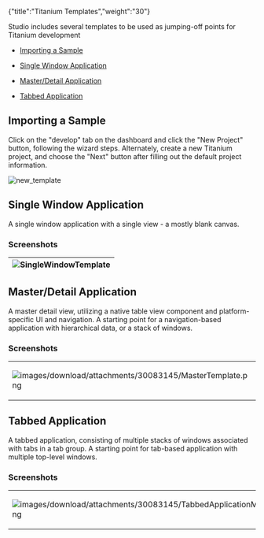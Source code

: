 {"title":"Titanium Templates","weight":"30"}

Studio includes several templates to be used as jumping-off points for Titanium development

* [Importing a Sample](#importing-a-sample)

* [Single Window Application](#single-window-application)

* [Master/Detail Application](#master/detail-application)

* [Tabbed Application](#tabbed-application)

## Importing a Sample

Click on the "develop" tab on the dashboard and click the "New Project" button, following the wizard steps. Alternately, create a new Titanium project, and choose the "Next" button after filling out the default project information.

![new_template](/Images/appc/download/attachments/30083145/new_template.png)

## Single Window Application

A single window application with a single view - a mostly blank canvas.

### Screenshots

| ![SingleWindowTemplate](/Images/appc/download/attachments/30083145/SingleWindowTemplate.png) |
| --- |

## Master/Detail Application

A master detail view, utilizing a native table view component and platform-specific UI and navigation. A starting point for a navigation-based application with hierarchical data, or a stack of windows.

### Screenshots

<table class="confluenceTable"><thead class=""></thead><tfoot class=""></tfoot><tbody><tr><td class="confluenceTh" rowspan="1" colspan="1"><p><img src="images/download/attachments/30083145/MasterTemplate.png" alt="images/download/attachments/30083145/MasterTemplate.png" class="confluence-embedded-image"></p></td><td class="confluenceTd" rowspan="1" colspan="1"><p><img src="images/download/attachments/30083145/DetailTemplate.png" alt="images/download/attachments/30083145/DetailTemplate.png" class="confluence-embedded-image"></p></td></tr></tbody></table>

## Tabbed Application

A tabbed application, consisting of multiple stacks of windows associated with tabs in a tab group. A starting point for tab-based application with multiple top-level windows.

### Screenshots

<table class="confluenceTable"><thead class=""></thead><tfoot class=""></tfoot><tbody><tr><td class="confluenceTh" rowspan="1" colspan="1"><p><img src="images/download/attachments/30083145/TabbedApplicationMain.png" alt="images/download/attachments/30083145/TabbedApplicationMain.png" class="confluence-embedded-image"></p></td><td class="confluenceTd" rowspan="1" colspan="1"><p><img src="images/download/attachments/30083145/TabbedApplicationNewWindow.png" alt="images/download/attachments/30083145/TabbedApplicationNewWindow.png" class="confluence-embedded-image"></p></td></tr></tbody></table>
